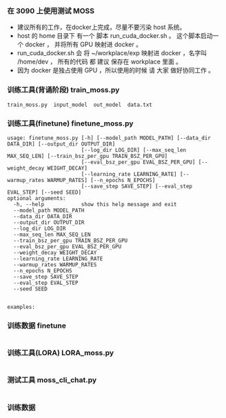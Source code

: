 ### 在 3090 上使用测试 MOSS

* 建议所有的工作，在docker上完成，尽量不要污染 host 系统。
* host 的 home 目录下 有一个 脚本 run_cuda_docker.sh  。 这个脚本启动一个 docker ， 并将所有 GPU 映射进 docker 。
* run_cuda_docker.sh 会 将 ~/workplace/exp 映射进 docker ，名字叫 /home/dev ， 所有的代码 都 建议 保存在 workplace 里面 。
* 因为 docker 是独占使用 GPU ，所以使用的时候 请 大家 做好协同工作 。

### 训练工具(背诵阶段) train_moss.py

```
train_moss.py  input_model  out_model  data.txt
```


### 训练工具(finetune) finetune_moss.py

```
usage: finetune_moss.py [-h] [--model_path MODEL_PATH] [--data_dir DATA_DIR] [--output_dir OUTPUT_DIR]
                        [--log_dir LOG_DIR] [--max_seq_len MAX_SEQ_LEN] [--train_bsz_per_gpu TRAIN_BSZ_PER_GPU]
                        [--eval_bsz_per_gpu EVAL_BSZ_PER_GPU] [--weight_decay WEIGHT_DECAY]
                        [--learning_rate LEARNING_RATE] [--warmup_rates WARMUP_RATES] [--n_epochs N_EPOCHS]
                        [--save_step SAVE_STEP] [--eval_step EVAL_STEP] [--seed SEED]
optional arguments:
  -h, --help            show this help message and exit
  --model_path MODEL_PATH
  --data_dir DATA_DIR
  --output_dir OUTPUT_DIR
  --log_dir LOG_DIR
  --max_seq_len MAX_SEQ_LEN
  --train_bsz_per_gpu TRAIN_BSZ_PER_GPU
  --eval_bsz_per_gpu EVAL_BSZ_PER_GPU
  --weight_decay WEIGHT_DECAY
  --learning_rate LEARNING_RATE
  --warmup_rates WARMUP_RATES
  --n_epochs N_EPOCHS
  --save_step SAVE_STEP
  --eval_step EVAL_STEP
  --seed SEED


examples:

```

### 训练数据 finetune

```
```


### 训练工具(LORA) LORA_moss.py


```
```

### 测试工具 moss_cli_chat.py 

```
```

### 训练数据 

```
```

